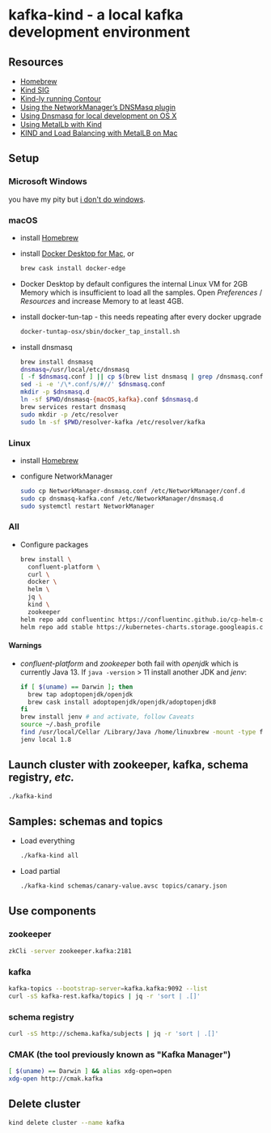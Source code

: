 # kafka-kind - a local kafka development environment

## Resources

* [Homebrew](https://brew.sh)
* [Kind SIG](https://kind.sigs.k8s.io/)
* [Kind-ly running Contour](https://projectcontour.io/kindly-running-contour/)
* [Using the NetworkManager’s DNSMasq plugin](https://fedoramagazine.org/using-the-networkmanagers-dnsmasq-plugin/)
* [Using Dnsmasq for local development on OS X](https://passingcuriosity.com/2013/dnsmasq-dev-osx/)
* [Using MetalLb with Kind](https://mauilion.dev/posts/kind-metallb/)
* [KIND and Load Balancing with MetalLB on Mac](https://www.thehumblelab.com/kind-and-metallb-on-mac/)

## Setup

### Microsoft Windows

you have my pity but [i don't do windows](https://i.chzbgr.com/full/6934765056/hE935F30E/i-dont-do-windows).

### macOS

* install [Homebrew](https://brew.sh)
* install [Docker Desktop for Mac](https://docs.docker.com/docker-for-mac/install/), or

  ```bash
  brew cask install docker-edge
  ```

* Docker Desktop by default configures the internal Linux VM for 2GB Memory which is insufficient to load all the samples.
  Open _Preferences_ / _Resources_ and increase Memory to at least 4GB.

* install docker-tun-tap - this needs repeating after every docker upgrade

  ```bash
  docker-tuntap-osx/sbin/docker_tap_install.sh
  ```

* install dnsmasq

  ```bash
  brew install dnsmasq
  dnsmasq=/usr/local/etc/dnsmasq
  [ -f $dnsmasq.conf ] || cp $(brew list dnsmasq | grep /dnsmasq.conf) $dnsmasq.conf
  sed -i -e '/\*.conf/s/#//' $dnsmasq.conf
  mkdir -p $dnsmasq.d
  ln -sf $PWD/dnsmasq-{macOS,kafka}.conf $dnsmasq.d
  brew services restart dnsmasq
  sudo mkdir -p /etc/resolver
  sudo ln -sf $PWD/resolver-kafka /etc/resolver/kafka
  ```

### Linux

* install [Homebrew](https://docs.brew.sh/Homebrew-on-Linux)
* configure NetworkManager

  ```bash
  sudo cp NetworkManager-dnsmasq.conf /etc/NetworkManager/conf.d
  sudo cp dnsmasq-kafka.conf /etc/NetworkManager/dnsmasq.d
  sudo systemctl restart NetworkManager
  ```

### All

* Configure packages

  ```bash
  brew install \
    confluent-platform \
    curl \
    docker \
    helm \
    jq \
    kind \
    zookeeper
  helm repo add confluentinc https://confluentinc.github.io/cp-helm-charts
  helm repo add stable https://kubernetes-charts.storage.googleapis.com
  ```

#### Warnings

* _confluent-platform_ and _zookeeper_ both fail with _openjdk_ which is currently Java 13.
  If `java -version` > 11 install another JDK and _jenv_:

  ```bash
  if [ $(uname) == Darwin ]; then
    brew tap adoptopenjdk/openjdk
    brew cask install adoptopenjdk/openjdk/adoptopenjdk8
  fi
  brew install jenv # and activate, follow Caveats
  source ~/.bash_profile
  find /usr/local/Cellar /Library/Java /home/linuxbrew -mount -type f -name java 2>/dev/null | sed -n '\,/bin/java$,{s,,,;p;}' | xargs -n1 jenv add
  jenv local 1.8
  ```

## Launch cluster with zookeeper, kafka, schema registry, _etc._

```bash
./kafka-kind
```

## Samples: schemas and topics

* Load everything

  ```bash
  ./kafka-kind all
  ```

* Load partial

  ```bash
  ./kafka-kind schemas/canary-value.avsc topics/canary.json
  ```

## Use components

### zookeeper

```bash
zkCli -server zookeeper.kafka:2181
```

### kafka

```bash
kafka-topics --bootstrap-server=kafka.kafka:9092 --list
curl -sS kafka-rest.kafka/topics | jq -r 'sort | .[]'
```

### schema registry

```bash
curl -sS http://schema.kafka/subjects | jq -r 'sort | .[]'
```

### CMAK (the tool previously known as "Kafka Manager")

```bash
[ $(uname) == Darwin ] && alias xdg-open=open
xdg-open http://cmak.kafka
```

## Delete cluster

```bash
kind delete cluster --name kafka
```
